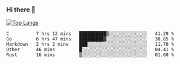 ### Hi there 👋

<!--
**3Xpl0it3r/3Xpl0it3r** is a ✨ _special_ ✨ repository because its `README.md` (this file) appears on your GitHub profile.

Here are some ideas to get you started:

- 🔭 I’m currently working on ...
- 🌱 I’m currently learning ...
- 👯 I’m looking to collaborate on ...
- 🤔 I’m looking for help with ...
- 💬 Ask me about ...
- 📫 How to reach me: ...
- 😄 Pronouns: ...
- ⚡ Fun fact: ...
-->


[![Top Langs](https://github-readme-stats.vercel.app/api/top-langs/?username=3Xpl0it3r&layout=compact)](https://github.com/3Xpl0it3r/3Xpl0it3r)

<!--START_SECTION:waka-->
```text
C          7 hrs 12 mins   ██████████▒░░░░░░░░░░░░░░   41.29 % 
Go         6 hrs 47 mins   █████████▓░░░░░░░░░░░░░░░   38.85 % 
Markdown   2 hrs 2 mins    ███░░░░░░░░░░░░░░░░░░░░░░   11.70 % 
Other      46 mins         █░░░░░░░░░░░░░░░░░░░░░░░░   04.41 % 
Rust       16 mins         ▒░░░░░░░░░░░░░░░░░░░░░░░░   01.60 % 
```
<!--END_SECTION:waka-->

